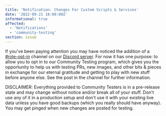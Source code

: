 ```yaml
---
title: 'Notification: Changes For Custom Scripts & Services'
date: '2022-09-21 18:00:00Z'
informational: true
affected:
  - 'Notifications'
  - 'community-testing'
section: issue
---
```

If you've been paying attention you may have noticed the addition of a [#role-opt-in](https://discord.com/channels/354974912613449730/1020082397825478816) channel on our [Discord server](https://http://discord.gg/linuxserver). For now it has one purpose: to allow you to opt in to our Community Testing program, which gives you the opportunity to help us with testing PRs, new images, and other bits & pieces in exchange for our eternal gratitude and getting to play with new stuff before anyone else. See the post in the channel for further information.

DISCLAIMER: Everything provided to Community Testers is in a pre-release state and may change without notice and/or break all of your stuff. Don't use any of it in a production setup and don't use it with your existing live data unless you have good backups (which you really should have anyway). You may get pinged when new changes are posted for testing.
